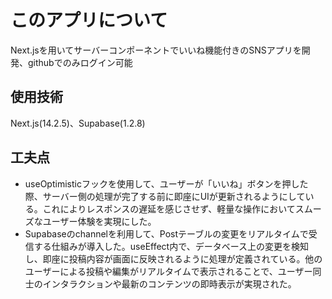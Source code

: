 
# このアプリについて
Next.jsを用いてサーバーコンポーネントでいいね機能付きのSNSアプリを開発、githubでのみログイン可能

## 使用技術
Next.js(14.2.5)、Supabase(1.2.8)

## 工夫点
* useOptimisticフックを使用して、ユーザーが「いいね」ボタンを押した際、サーバー側の処理が完了する前に即座にUIが更新されるようにしている。これによりレスポンスの遅延を感じさせず、軽量な操作においてスムーズなユーザー体験を実現にした。
* Supabaseのchannelを利用して、Postテーブルの変更をリアルタイムで受信する仕組みが導入した。useEffect内で、データベース上の変更を検知し、即座に投稿内容が画面に反映されるように処理が定義されている。他のユーザーによる投稿や編集がリアルタイムで表示されることで、ユーザー同士のインタラクションや最新のコンテンツの即時表示が実現された。
